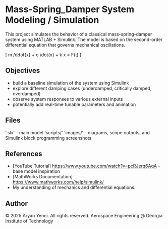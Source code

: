 # Mass-Spring_Damper System Modeling / Simulation
This project simulates the behavior of a classical mass-spring-damper system using MATLAB + Simulink.
The model is based on the second-order differential equation that governs mechanical oscillations.

\[
m /ddot{x} + c \dot{x} + k x = F(t)
\]

## Objectives
- build a baseline simulation of the system using Simulink
- explore different damping cases (underdamped, critically damped, overdamped)
- observe system responses to various external inputs
- potentially add real-time tunable parameters and animation

## Files
'.slx' - main model
'scripts/'
'images/' - diagrams, scope outputs, and Simulink block programming screenshots

## References
- [YouTube Tutorial] https://www.youtube.com/watch?v=pcRJerq6AqA - base model inspiration
- [MathWorks Documentation] https://www.mathworks.com/help/simulink/
- My understanding of mechanics and differential equations.

## Author
© 2025 Aryan Yenni. All rights reserved.
Aerospace Engineering @ Georgia Institute of Technology
